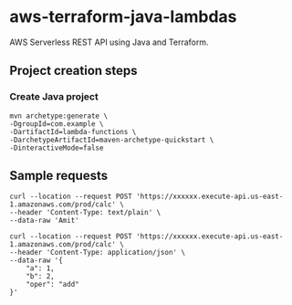 # aws-terraform-java-lambdas
AWS Serverless REST API using Java and Terraform.

## Project creation steps

### Create Java project

```
mvn archetype:generate \
-DgroupId=com.example \
-DartifactId=lambda-functions \
-DarchetypeArtifactId=maven-archetype-quickstart \
-DinteractiveMode=false
```

## Sample requests

```
curl --location --request POST 'https://xxxxxx.execute-api.us-east-1.amazonaws.com/prod/calc' \
--header 'Content-Type: text/plain' \
--data-raw 'Amit'
```

```
curl --location --request POST 'https://xxxxxx.execute-api.us-east-1.amazonaws.com/prod/calc' \
--header 'Content-Type: application/json' \
--data-raw '{
    "a": 1,
    "b": 2,
    "oper": "add"
}'
```